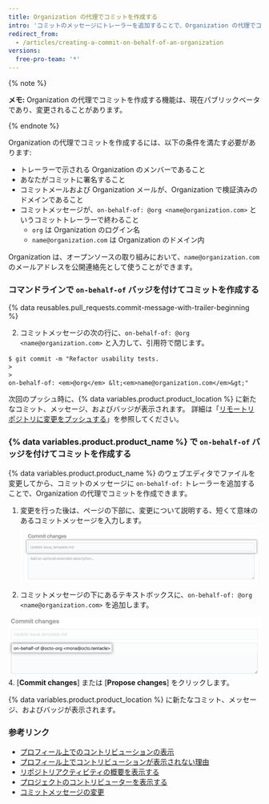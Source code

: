 ```yaml
---
title: Organization の代理でコミットを作成する
intro: 'コミットのメッセージにトレーラーを追加することで、Organization の代理でコミットを作成できます。 Organization に属するコミットには、{% data variables.product.product_name %} で `on-behalf-of` というバッジが付きます。'
redirect_from:
  - /articles/creating-a-commit-on-behalf-of-an-organization
versions:
  free-pro-team: '*'
---
```


{% note %}

**メモ:** Organization の代理でコミットを作成する機能は、現在パブリックベータであり、変更されることがあります。

{% endnote %}

Organization の代理でコミットを作成するには、以下の条件を満たす必要があります:

- トレーラーで示される Organization のメンバーであること
- あなたがコミットに署名すること
- コミットメールおよび Organization メールが、Organization で検証済みのドメインであること
- コミットメッセージが、`on-behalf-of: @org <name@organization.com>` というコミットトレーラーで終わること
  - `org` は Organization のログイン名
  - `name@organization.com` は Organization のドメイン内

Organization は、オープンソースの取り組みにおいて、`name@organization.com` のメールアドレスを公開連絡先として使うことができます。

### コマンドラインで `on-behalf-of` バッジを付けてコミットを作成する

{% data reusables.pull_requests.commit-message-with-trailer-beginning %}

2. コミットメッセージの次の行に、`on-behalf-of: @org <name@organization.com>` と入力して、引用符で閉じます。

  ```shell
  $ git commit -m "Refactor usability tests.
  >
  >
  on-behalf-of: <em>@org</em> &lt;<em>name@organization.com</em>&gt;"
  ```

次回のプッシュ時に、{% data variables.product.product_location %} に新たなコミット、メッセージ、およびバッジが表示されます。 詳細は「[リモートリポジトリに変更をプッシュする](/articles/pushing-commits-to-a-remote-repository/)」を参照してください。

### {% data variables.product.product_name %} で `on-behalf-of` バッジを付けてコミットを作成する

{% data variables.product.product_name %} のウェブエディタでファイルを変更してから、コミットのメッセージに `on-behalf-of:` トレーラーを追加することで、Organization の代理でコミットを作成できます。

1. 変更を行った後は、ページの下部に、変更について説明する、短くて意味のあるコミットメッセージを入力します。 ![変更のコミットメッセージ](/assets/images/help/repository/write-commit-message-quick-pull.png)

2. コミットメッセージの下にあるテキストボックスに、`on-behalf-of: @org <name@organization.com>` を追加します。

  ![2 つ目のコミットメッセージテキストボックスにある、代理コミットメッセージのトレーラー例](/assets/images/help/repository/write-commit-message-on-behalf-of-trailer.png)
4. [**Commit changes**] または [**Propose changes**] をクリックします。

{% data variables.product.product_location %} に新たなコミット、メッセージ、およびバッジが表示されます。

### 参考リンク

- [プロフィール上でのコントリビューションの表示](/articles/viewing-contributions-on-your-profile)
- [プロフィール上でコントリビューションが表示されない理由](/articles/why-are-my-contributions-not-showing-up-on-my-profile)
- [リポジトリアクティビティの概要を表示する](/articles/viewing-a-summary-of-repository-activity)
- [プロジェクトのコントリビューターを表示する](/articles/viewing-a-projects-contributors)
- [コミットメッセージの変更](/articles/changing-a-commit-message)
